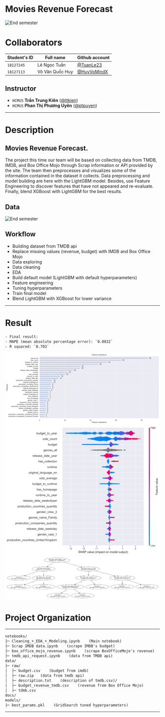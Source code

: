 Movies Revenue Forecast
==============================
![End semester](https://res.cloudinary.com/practicaldev/image/fetch/s--hGvhAGUu--/c_imagga_scale,f_auto,fl_progressive,h_500,q_auto,w_1000/https://dev-to-uploads.s3.amazonaws.com/i/mih10uhu1464fx1kr0by.jpg)

# Collaborators
| Student's ID | Full name | Github account|
| ----------- | ----------- | -------------|
| `18127245`    | Lê Ngọc Tuấn| [@TuanLe23](https://github.com/Tuan-Lee-23)|
| `18127113`   | Võ Văn Quốc Huy |[@HuyVoMindX](https://github.com/HuyVoMindX)|   

## Instructor
- `HCMUS` **Trần Trung Kiên** ([@ttkien](ttkien@fit.hcmus.edu.vn))
- `HCMUS` **Phan Thị Phương Uyên** ([@ptpuyen](ptpuyen@fit.hcmus.edu.vn))

---
<div style="page-break-after: always"></div>

# Description
## Movies Revenue Forecast.  
The project this time our team will be based on collecting data from TMDB, IMDB, and Box Office Mojo through Scrap information or API provided by the site. The team then preprocesses and visualizes some of the information contained in the dataset it collects. Data preprocessing and model building are here with the LightGBM model. Besides, use Feature Engineering to discover features that have not appeared and re-evaluate. Finally, blend XGBoost with LightGBM for the best results.

## Data
![End semester](https://i.ibb.co/tHsCS5Q/Screenshot-2021-09-10-200927.png)

## Workflow
- Building dataset from TMDB api
- Replace missing values (revenue, budget) with IMDB and Box Office Mojo  
- Data exploring
- Data cleaning
- EDA
- Build default model (LightGBM with default hyperparameters)
- Feature engineering
- Tuning hyperparameters
- Train final model
- Blend LightGBM with XGBoost for lower variance

---
<div style="page-break-after: always"></div>

# Result
    - Final result:
	- MAPE (mean absolute percentage error): `0.0832`
	- R squared: `0.703`
![final_result](https://github.com/Tuan-Lee-23/Data-Science-Final-Project/blob/main/reports/Final_result.png)
![shap](https://github.com/Tuan-Lee-23/Data-Science-Final-Project/blob/main/reports/SHAP.png)
![tree](https://github.com/Tuan-Lee-23/Data-Science-Final-Project/blob/main/reports/Tree.png)


# Project Organization
------------
    notebooks/
    ├─ Cleaning_+_EDA_+_Modeling.ipynb    (Main notebook)
    ├─ Scrap IMDB data.ipynb    (scrape IMDB's budget)
    ├─ box_office_mojo_revenue.ipynb    (scrape BoxOfficeMojo's revenue)
    ├─ tmdb_api_request.ipynb    (data from TMDB api)
    data/
    ├─ raw/
    │  ├─ budget.csv    (budget from imdb)
    │  ├─ raw.zip   (data from tmdb api)
    │  ├─ description.txt    (description of tmdb.csv)/
    │  ├─ budget_revenue_tmdb.csv    (revenue from Box Office Mojo)
    │  ├─ tdmb.csv
    docs/
    models/
    ├─ best_params.pkl    (GridSearch tuned hyperparameters)



--------

